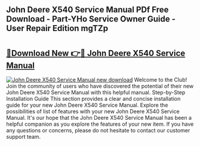 ## John Deere X540 Service Manual PDf Free Download - Part-YHo Service Owner Guide - User Repair Edition mgTZp

# <h2><a href="http://bc92181.oget.top/?id=John+Deere+X540+Service+Manual">🔗Download New 👉🔴 John Deere X540 Service Manual</a></h2>

[![John Deere X540 Service Manual new download](https://i.imgur.com/5g1atiW.png)](http://bc92181.oget.top/?id=John+Deere+X540+Service+Manual)
Welcome to the Club! Join the community of users who have discovered the potential of their new John Deere X540 Service Manual with this helpful manual. Step-by-Step Installation Guide This section provides a clear and concise installation guide for your new John Deere X540 Service Manual. Explore the possibilities of list of features with your new John Deere X540 Service Manual. It's our hope that the John Deere X540 Service Manual has been a helpful companion as you explore the features of your new item. If you have any questions or concerns, please do not hesitate to contact our customer support team.
